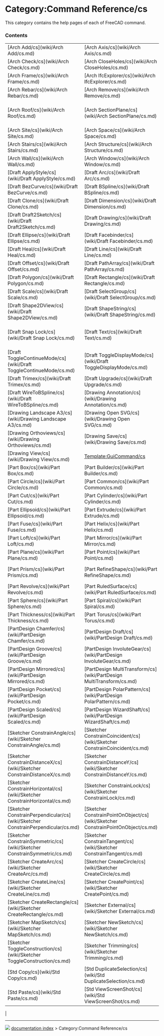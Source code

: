 # Category:Command Reference/cs
This category contains the help pages of each of FreeCAD command.

### Contents

|     |     |     |
| --- | --- | --- |
| [Arch Add/cs](wiki/Arch Add/cs.md) | [Arch Axis/cs](wiki/Arch Axis/cs.md) | [Arch Building/cs](wiki/Arch Building/cs.md) |
| [Arch Check/cs](wiki/Arch Check/cs.md) | [Arch CloseHoles/cs](wiki/Arch CloseHoles/cs.md) | [Arch Floor/cs](wiki/Arch Floor/cs.md) |
| [Arch Frame/cs](wiki/Arch Frame/cs.md) | [Arch IfcExplorer/cs](wiki/Arch IfcExplorer/cs.md) | [Arch MeshToShape/cs](wiki/Arch MeshToShape/cs.md) |
| [Arch Rebar/cs](wiki/Arch Rebar/cs.md) | [Arch Remove/cs](wiki/Arch Remove/cs.md) | [Arch RemoveShape/cs](wiki/Arch RemoveShape/cs.md) |
| [Arch Roof/cs](wiki/Arch Roof/cs.md) | [Arch SectionPlane/cs](wiki/Arch SectionPlane/cs.md) | [Arch SelectNonSolidMeshes/cs](wiki/Arch SelectNonSolidMeshes/cs.md) |
| [Arch Site/cs](wiki/Arch Site/cs.md) | [Arch Space/cs](wiki/Arch Space/cs.md) | [Arch SplitMesh/cs](wiki/Arch SplitMesh/cs.md) |
| [Arch Stairs/cs](wiki/Arch Stairs/cs.md) | [Arch Structure/cs](wiki/Arch Structure/cs.md) | [Arch Survey/cs](wiki/Arch Survey/cs.md) |
| [Arch Wall/cs](wiki/Arch Wall/cs.md) | [Arch Window/cs](wiki/Arch Window/cs.md) | [Draft AddToGroup/cs](wiki/Draft AddToGroup/cs.md) |
| [Draft ApplyStyle/cs](wiki/Draft ApplyStyle/cs.md) | [Draft Arc/cs](wiki/Draft Arc/cs.md) | [Draft Array/cs](wiki/Draft Array/cs.md) |
| [Draft BezCurve/cs](wiki/Draft BezCurve/cs.md) | [Draft BSpline/cs](wiki/Draft BSpline/cs.md) | [Draft Circle/cs](wiki/Draft Circle/cs.md) |
| [Draft Clone/cs](wiki/Draft Clone/cs.md) | [Draft Dimension/cs](wiki/Draft Dimension/cs.md) | [Draft Downgrade/cs](wiki/Draft Downgrade/cs.md) |
| [Draft Draft2Sketch/cs](wiki/Draft Draft2Sketch/cs.md) | [Draft Drawing/cs](wiki/Draft Drawing/cs.md) | [Draft Edit/cs](wiki/Draft Edit/cs.md) |
| [Draft Ellipse/cs](wiki/Draft Ellipse/cs.md) | [Draft Facebinder/cs](wiki/Draft Facebinder/cs.md) | [Draft FlipDimension/cs](wiki/Draft FlipDimension/cs.md) |
| [Draft Heal/cs](wiki/Draft Heal/cs.md) | [Draft Line/cs](wiki/Draft Line/cs.md) | [Draft Move/cs](wiki/Draft Move/cs.md) |
| [Draft Offset/cs](wiki/Draft Offset/cs.md) | [Draft PathArray/cs](wiki/Draft PathArray/cs.md) | [Draft Point/cs](wiki/Draft Point/cs.md) |
| [Draft Polygon/cs](wiki/Draft Polygon/cs.md) | [Draft Rectangle/cs](wiki/Draft Rectangle/cs.md) | [Draft Rotate/cs](wiki/Draft Rotate/cs.md) |
| [Draft Scale/cs](wiki/Draft Scale/cs.md) | [Draft SelectGroup/cs](wiki/Draft SelectGroup/cs.md) | [Draft SelectPlane/cs](wiki/Draft SelectPlane/cs.md) |
| [Draft Shape2DView/cs](wiki/Draft Shape2DView/cs.md) | [Draft ShapeString/cs](wiki/Draft ShapeString/cs.md) | [Draft ShowSnapBar/cs](wiki/Draft ShowSnapBar/cs.md) |
| [Draft Snap Lock/cs](wiki/Draft Snap Lock/cs.md) | [Draft Text/cs](wiki/Draft Text/cs.md) | [Draft ToggleConstructionMode/cs](wiki/Draft ToggleConstructionMode/cs.md) |
| [Draft ToggleContinueMode/cs](wiki/Draft ToggleContinueMode/cs.md) | [Draft ToggleDisplayMode/cs](wiki/Draft ToggleDisplayMode/cs.md) | [Draft ToggleGrid/cs](wiki/Draft ToggleGrid/cs.md) |
| [Draft Trimex/cs](wiki/Draft Trimex/cs.md) | [Draft Upgrade/cs](wiki/Draft Upgrade/cs.md) | [Draft Wire/cs](wiki/Draft Wire/cs.md) |
| [Draft WireToBSpline/cs](wiki/Draft WireToBSpline/cs.md) | [Drawing Annotation/cs](wiki/Drawing Annotation/cs.md) | [Drawing Clip/cs](wiki/Drawing Clip/cs.md) |
| [Drawing Landscape A3/cs](wiki/Drawing Landscape A3/cs.md) | [Drawing Open SVG/cs](wiki/Drawing Open SVG/cs.md) | [Drawing Openbrowser/cs](wiki/Drawing Openbrowser/cs.md) |
| [Drawing Orthoviews/cs](wiki/Drawing Orthoviews/cs.md) | [Drawing Save/cs](wiki/Drawing Save/cs.md) | [Drawing Symbol/cs](wiki/Drawing Symbol/cs.md) |
| [Drawing View/cs](wiki/Drawing View/cs.md) | [Template:GuiCommand/cs](wiki/Template_GuiCommand/cs.md) | [Part Boolean/cs](wiki/Part Boolean/cs.md) |
| [Part Box/cs](wiki/Part Box/cs.md) | [Part Builder/cs](wiki/Part Builder/cs.md) | [Part Chamfer/cs](wiki/Part Chamfer/cs.md) |
| [Part Circle/cs](wiki/Part Circle/cs.md) | [Part Common/cs](wiki/Part Common/cs.md) | [Part Cone/cs](wiki/Part Cone/cs.md) |
| [Part Cut/cs](wiki/Part Cut/cs.md) | [Part Cylinder/cs](wiki/Part Cylinder/cs.md) | [Part Ellipse/cs](wiki/Part Ellipse/cs.md) |
| [Part Ellipsoid/cs](wiki/Part Ellipsoid/cs.md) | [Part Extrude/cs](wiki/Part Extrude/cs.md) | [Part Fillet/cs](wiki/Part Fillet/cs.md) |
| [Part Fuse/cs](wiki/Part Fuse/cs.md) | [Part Helix/cs](wiki/Part Helix/cs.md) | [Part Line/cs](wiki/Part Line/cs.md) |
| [Part Loft/cs](wiki/Part Loft/cs.md) | [Part Mirror/cs](wiki/Part Mirror/cs.md) | [Part Offset/cs](wiki/Part Offset/cs.md) |
| [Part Plane/cs](wiki/Part Plane/cs.md) | [Part Point/cs](wiki/Part Point/cs.md) | [Part Primitives/cs](wiki/Part Primitives/cs.md) |
| [Part Prism/cs](wiki/Part Prism/cs.md) | [Part RefineShape/cs](wiki/Part RefineShape/cs.md) | [Part RegularPolygon/cs](wiki/Part RegularPolygon/cs.md) |
| [Part Revolve/cs](wiki/Part Revolve/cs.md) | [Part RuledSurface/cs](wiki/Part RuledSurface/cs.md) | [Part Section/cs](wiki/Part Section/cs.md) |
| [Part Sphere/cs](wiki/Part Sphere/cs.md) | [Part Spiral/cs](wiki/Part Spiral/cs.md) | [Part Sweep/cs](wiki/Part Sweep/cs.md) |
| [Part Thickness/cs](wiki/Part Thickness/cs.md) | [Part Torus/cs](wiki/Part Torus/cs.md) | [Part Wedge/cs](wiki/Part Wedge/cs.md) |
| [PartDesign Chamfer/cs](wiki/PartDesign Chamfer/cs.md) | [PartDesign Draft/cs](wiki/PartDesign Draft/cs.md) | [PartDesign Fillet/cs](wiki/PartDesign Fillet/cs.md) |
| [PartDesign Groove/cs](wiki/PartDesign Groove/cs.md) | [PartDesign InvoluteGear/cs](wiki/PartDesign InvoluteGear/cs.md) | [PartDesign LinearPattern/cs](wiki/PartDesign LinearPattern/cs.md) |
| [PartDesign Mirrored/cs](wiki/PartDesign Mirrored/cs.md) | [PartDesign MultiTransform/cs](wiki/PartDesign MultiTransform/cs.md) | [PartDesign Pad/cs](wiki/PartDesign Pad/cs.md) |
| [PartDesign Pocket/cs](wiki/PartDesign Pocket/cs.md) | [PartDesign PolarPattern/cs](wiki/PartDesign PolarPattern/cs.md) | [PartDesign Revolution/cs](wiki/PartDesign Revolution/cs.md) |
| [PartDesign Scaled/cs](wiki/PartDesign Scaled/cs.md) | [PartDesign WizardShaft/cs](wiki/PartDesign WizardShaft/cs.md) | [Sketcher CarbonCopy/cs](wiki/Sketcher CarbonCopy/cs.md) |
| [Sketcher ConstrainAngle/cs](wiki/Sketcher ConstrainAngle/cs.md) | [Sketcher ConstrainCoincident/cs](wiki/Sketcher ConstrainCoincident/cs.md) | [Sketcher ConstrainDistance/cs](wiki/Sketcher ConstrainDistance/cs.md) |
| [Sketcher ConstrainDistanceX/cs](wiki/Sketcher ConstrainDistanceX/cs.md) | [Sketcher ConstrainDistanceY/cs](wiki/Sketcher ConstrainDistanceY/cs.md) | [Sketcher ConstrainEqual/cs](wiki/Sketcher ConstrainEqual/cs.md) |
| [Sketcher ConstrainHorizontal/cs](wiki/Sketcher ConstrainHorizontal/cs.md) | [Sketcher ConstrainLock/cs](wiki/Sketcher ConstrainLock/cs.md) | [Sketcher ConstrainParallel/cs](wiki/Sketcher ConstrainParallel/cs.md) |
| [Sketcher ConstrainPerpendicular/cs](wiki/Sketcher ConstrainPerpendicular/cs.md) | [Sketcher ConstrainPointOnObject/cs](wiki/Sketcher ConstrainPointOnObject/cs.md) | [Sketcher ConstrainRadius/cs](wiki/Sketcher ConstrainRadius/cs.md) |
| [Sketcher ConstrainSymmetric/cs](wiki/Sketcher ConstrainSymmetric/cs.md) | [Sketcher ConstrainTangent/cs](wiki/Sketcher ConstrainTangent/cs.md) | [Sketcher ConstrainVertical/cs](wiki/Sketcher ConstrainVertical/cs.md) |
| [Sketcher CreateArc/cs](wiki/Sketcher CreateArc/cs.md) | [Sketcher CreateCircle/cs](wiki/Sketcher CreateCircle/cs.md) | [Sketcher CreateFillet/cs](wiki/Sketcher CreateFillet/cs.md) |
| [Sketcher CreateLine/cs](wiki/Sketcher CreateLine/cs.md) | [Sketcher CreatePoint/cs](wiki/Sketcher CreatePoint/cs.md) | [Sketcher CreatePolyline/cs](wiki/Sketcher CreatePolyline/cs.md) |
| [Sketcher CreateRectangle/cs](wiki/Sketcher CreateRectangle/cs.md) | [Sketcher External/cs](wiki/Sketcher External/cs.md) | [Sketcher LeaveSketch/cs](wiki/Sketcher LeaveSketch/cs.md) |
| [Sketcher MapSketch/cs](wiki/Sketcher MapSketch/cs.md) | [Sketcher NewSketch/cs](wiki/Sketcher NewSketch/cs.md) | [Sketcher ReorientSketch/cs](wiki/Sketcher ReorientSketch/cs.md) |
| [Sketcher ToggleConstruction/cs](wiki/Sketcher ToggleConstruction/cs.md) | [Sketcher Trimming/cs](wiki/Sketcher Trimming/cs.md) | [Sketcher ViewSketch/cs](wiki/Sketcher ViewSketch/cs.md) |
| [Std Copy/cs](wiki/Std Copy/cs.md) | [Std DuplicateSelection/cs](wiki/Std DuplicateSelection/cs.md) | [Std Edit/cs](wiki/Std Edit/cs.md) |
| [Std Paste/cs](wiki/Std Paste/cs.md) | [Std ViewScreenShot/cs](wiki/Std ViewScreenShot/cs.md) | [Tasks Placement/cs](wiki/Tasks Placement/cs.md) |
|



---
![](images/Right_arrow.png) [documentation index](../README.md) > Category:Command Reference/cs
